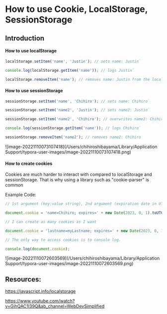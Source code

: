 # How to use Cookie, LocalStorage, SessionStorage



## Introduction 



#### How to use localStorage

```javascript
localStorage.setItem('name', 'Justin'); // sets name: Justin`

console.log(localStorage.getItem('name')); // logs Justin`

localStorage.removeItem('name'); // removes name: Justin from the localStorage
```



#### How to use sessionStorage

```javascript
sessionStorage.setItem('name', 'Chihiro'); // sets name: Chihiro`

sessionStorage.setItem('name2', 'Justin'); // sets name2: Justin`

sessionStorage.setItem('name2', 'Chihiro'); // overwrites name2: Chihiro => key must be unique in order to avoid overwriting!`

console.log(sessionStorage.getItem('name')); // logs Chihiro`

sessionStorage.removeItem('name2'); // removes name2: Chihiro
```

![image-20221110073107418](/Users/chihiroshibayama/Library/Application Support/typora-user-images/image-20221110073107418.png)

#### How to create cookies

Cookies are much harder to interact with compared to localStorage and sessionStorage. That is why using a library such as "cookie-parser" is common

Example Code:

```javascript
// 1st argument (key:value string), 2nd argument (expiration date in UTC string)

document.cookie = 'name=Chihiro; expires=' + new Date(2023, 0, 1).toUTCString();

// I can create as many cookies as I want

document.cookie = 'lastname=myLastname; expires=' + new Date(2023, 0, 1).toUTCString();

// The only way to access cookies is to console log.

console.log(document.cookie);
```

![image-20221110072603569](/Users/chihiroshibayama/Library/Application Support/typora-user-images/image-20221110072603569.png)



## Resources:

https://javascript.info/localstorage

https://www.youtube.com/watch?v=GihQAC1I39Q&ab_channel=WebDevSimplified